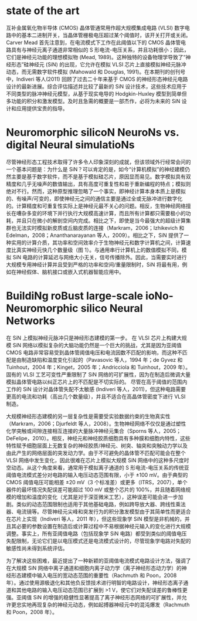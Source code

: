 # state of the art
互补金属氧化物半导体 (CMOS) 晶体管通常用作超大规模集成电路 (VLSI) 数字电路中的基本二进制开关，当晶体管栅极电压超过某个阈值时，该开关打开或关闭。Carver Mead 首先注意到，在电流模式下工作在此阈值以下的 CMOS 晶体管电路具有与神经元离子通道非常相似的 S 形电流-电压关系，并且功耗很小；因此，它们是神经元功能的理想模拟物 (Mead, 1989)。这种独特的设备物理学导致了“神经形态”硅神经元 (SiN) 的出现，它允许在模拟 VLSI 芯片上直接模拟神经元脉冲动态，而无需数字软件模拟 (Mahowald 和 Douglas, 1991)。在本期刊的创刊号中，Indiveri 等人(2011) 回顾了过去二十年来基于 CMOS 的神经形态神经元电路设计的最新进展。综合评估描述并比较了最新的 SiN 设计技术，这些技术应用于不同类型的脉冲神经元模型，从基于现实电导的 Hodgkin-Huxley 模型到简单但多功能的积分和激发模型。及时且急需的概要是一部杰作，必将为未来的 SiN 设计和应用提供宝贵的指导。

# Neuromorphic silicoN NeuroNs vs. digital Neural simulatioNs
尽管神经形态工程技术取得了许多令人印象深刻的成就，但该领域外行经常会问的一个基本问题是：为什么是 SiN？可以肯定的是，如今“计算机模拟”的神经建模仍然主要是基于数字软件，而不是基于模拟硅芯片，原因显而易见。数字模拟具有双精度和几乎无噪声的数值输出，具有高度可重复性和易于重新编程的特点；模拟则绝对不行。然而，这种原型推理忽略了一个事实，即神经计算本身本质上是模拟的、有噪声/可变的，即使神经元之间的通信主要是通过全或无脉冲进行数字化的。计算精度和可重复性实际上是神经元最不关心的问题。相反，生物神经网络擅长在嘈杂多变的环境下并行执行大规模高速计算，而且所有计算都只需要极小的功耗，并且只在微小的解剖空间内完成。相比之下，即使是当今最强大的超级计算集群也无法实时模拟新皮质或丘脑皮质的连接（Markram，2006；Izhikevich 和 Edelman，2008；Ananthanarayanan 等人，2009）。相比之下，SiN 提供了一种实用的计算介质，其功率和空间效率介于生物神经元和数字计算机之间，计算速度比真实神经元快几个数量级（图 1）。与通用串行计算机上的数值模拟不同，模拟 SiN 电路的计算延迟与网络大小无关，信号传播除外。因此，当需要实时进行大规模专用神经计算并且受到严格的功率和空间/重量限制时，SiN 将最有用，例如在神经假体、脑机接口或嵌入式机器智能应用中。

# BuildiNg roBust large-scale ioNo-Neuromorphic silico Neural Networks
在 SiN 上模拟神经元脉冲只是神经形态建模的第一步。
在 VLSI 芯片上构建大规模 SiN 网络以模拟复杂的大脑功能仍然是一个巨大的挑战，尤其是因为亚阈值 CMOS 电路非常容易受到晶体管阈值电压和电流因数不匹配的影响，而这种不匹配是由制造缺陷和温度变化引起的（Pavasovic 等人，1994 年；de Gyvez 和 Tuinhout，2004 年；Kinget，2005 年；Andricciola 和 Tuinhout，2009 年）。
固有的 VLSI 工艺可变性严重限制了 SiN 网络的可扩展性，因为在制造后微调大量模拟晶体管电路以纠正芯片上的不匹配是不切实际的。
尽管在高于阈值的范围内工作的 SiN 设计对晶体管失配不太敏感 (Indiveri 等人，2011)，但这种电路需要更高的电流和功耗（高出几个数量级），并且不适合在高晶体管密度下进行 VLSI 制造。

大规模神经形态建模的另一层复杂性是需要受实验数据约束的生物真实性（Markram，2006；Djurfeldt 等人，2008）。生物神经网络不仅仅是通过塑性化学突触或间隙连接相互连接的大量脉冲神经元集合（Sporns 等人，2005；DeFelipe，2010）。相反，神经元和神经胶质细胞具有多种膜和细胞内特性，这些特性赋予细胞层面上无数复杂的神经胶质/神经元、树突、轴突和突触动力学以及由此产生的网络层面的突发动力学。由于不可避免的晶体管不匹配可能会在整个 VLSI 网络中发生变化，因此很难在芯片上模拟大规模 SiN 网络中的这种多尺度时空动态。从这个角度来看，通常用于模拟离子通道的 S 形电流-电压关系的传统亚阈值电流模式差分对电路的输入电压动态范围有限，小于 ±100 mV。由于典型的 CMOS 阈值电压可能相差 ±20 mV（3 个标准差）或更多（ITRS，2007），单个器件的最坏情况失配误差可能超过 100 mV 或整个芯片的 100%，并且随着网络规模的增加和温度的变化（尤其是对于深亚微米工艺），这种误差可能会进一步加剧。类似的动态范围限制也适用于其他基础电路，例如跨导放大器、跨线性乘法器、电流镜等。尽管神经元尖峰和突发行为的积分激发模型由于其简单性而更适合在芯片上实现（Indiveri 等人，2011 年），但这些现象学 SiN 模型是非机械的，并且其必要的参数设置在制造后或计算过程中不易根据神经元输入的变化进行大规模调整。事实上，所有亚阈值电路（包括现象学 SiN 电路）都受到类似的阈值电压失配限制，无论它们是以电压模式还是电流模式设计的，尽管现象学电路对失配的敏感性尚未得到系统评估。

为了解决这些困难，最近提出了一种新颖的亚阈值电流模式电路设计方法，强调了在大规模 SiN 网络中离子通道和细胞内离子动力学（离子神经形态动力学）的神经形态建模中输入电压的宽动态范围的重要性（Rachmuth 和 Poon，2008 年）。通过使用源极退化和其他负反馈技术进行明智的电路设计，神经形态离子通道和其他电路的输入电压动态范围已扩展到 >1 V，使它们对失配误差的鲁棒性更强。亚阈值 SiN 的增强的稳健性显著提高了离子神经形态网络的可扩展性，并允许更忠实地再现复杂的神经元动态，例如起搏器神经元中的混沌爆发（Rachmuth 和 Poon，2008 年）。